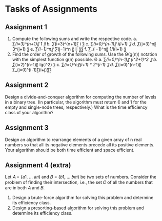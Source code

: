 # Tasks of Assignments

## Assignment 1
1. Compute the following sums and write the respective code.
  a. ∑_(i=3)^(n+1)〖 1 〗
  b. ∑_(i=3)^(n+1)〖 i 〗
  c. ∑_(i=0)^(n-1)〖 i(i+1) 〗
  d. ∑_(j=3)^n〖 3^(j+1) 〗
  e. ∑_(i=1)^n〖 ∑_(j=1)^n 〖 ij 〗〗
  f. 	∑_(i=1)^n〖 1/i(i+1) 〗
2. 	Find the order of growth of the following sums. Use the Θ(g(n)) notation with the simplest function
g(n) possible.  Θ
  a. ∑_(i=0)^(n-1)〖 (i^2+1)^2 〗
  b. ∑_(i=2)^(n-1)〖 lg⁡(i^2) 〗
  c. ∑_(i=1)^n〖(i+1) * 2^(i-1) 〗
  d. ∑_(i=0)^(n-1)〖 ∑_(j=0)^(i-1)〖(i+j)〗〗

## Assignment 2
Design a divide-and-conquer algorithm for computing the number of levels in a binary tree. (In
particular, the algorithm must return 0 and 1 for the empty and single-node trees, respectively.)
What is the time efficiency class of your algorithm?


## Assignment 3
Design an algorithm to rearrange elements of a given array of n real numbers so that all its negative
elements precede all its positive elements. Your algorithm should be both time efficient and space
efficient.


## Assignment 4 (extra)
Let 𝐴 = {𝑎1, … 𝑎𝑛} and 𝐵 = {𝑏1, … 𝑏𝑚} be two sets of numbers. Consider the problem of finding
their intersection, i.e., the set 𝐶 of all the numbers that are in both 𝐴 and 𝐵.
1. Design a brute-force algorithm for solving this problem and determine its efficiency class.
2. Design a presorting-based algorithm for solving this problem and determine its efficiency
class.
